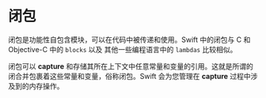 # 闭包

闭包是功能性自包含模块，可以在代码中被传递和使用。Swift 中的闭包与 C 和 Objective-C 中的 `blocks` 以及 其他一些编程语言中的 `lambdas` 比较相似。

闭包可以 **capture** 和存储其所在上下文中任意常量和变量的引用。这就是所谓的闭合并包裹着这些常量和变量，俗称闭包。Swift 会为您管理在 **capture** 过程中涉及到的内存操作。


